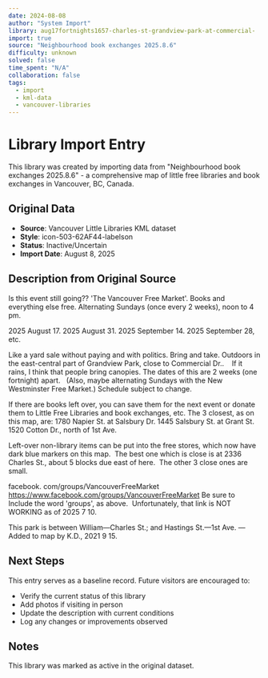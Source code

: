 ```yaml
---
date: 2024-08-08
author: "System Import"
library: aug17fortnights1657-charles-st-grandview-park-at-commercial-
import: true
source: "Neighbourhood book exchanges 2025.8.6"
difficulty: unknown
solved: false
time_spent: "N/A"
collaboration: false
tags:
  - import
  - kml-data
  - vancouver-libraries
---
```


# Library Import Entry

This library was created by importing data from "Neighbourhood book exchanges 2025.8.6" - a comprehensive map of little free libraries and book exchanges in Vancouver, BC, Canada.

## Original Data

- **Source**: Vancouver Little Libraries KML dataset
- **Style**: icon-503-62AF44-labelson
- **Status**: Inactive/Uncertain
- **Import Date**: August 8, 2025

## Description from Original Source

Is this event still going??
'The Vancouver Free Market'.
Books and everything else free.
Alternating Sundays (once every 2 weeks), 
noon to 4 pm.

2025 August 17.
2025 August 31.
2025 September 14.
2025 September 28, etc.

Like a yard sale without paying and with politics. Bring and take.
Outdoors in the east-central part of 
Grandview Park, close to Commercial Dr..   
If it rains, I think that people bring canopies.
The dates of this are 2 weeks (one fortnight) apart.  
(Also, maybe alternating Sundays with 
the New Westminster Free Market.)
Schedule subject to change.

If there are books left over, you can save them for the next event or donate them to Little Free Libraries and book exchanges, etc. 
The 3 closest, as on this map, are:
1780 Napier St. at Salsbury Dr.
1445 Salsbury St. at Grant St.
1520 Cotton Dr., north of 1st Ave.

Left-over non-library items can be put into the free stores, which now have dark blue markers on this map.  The best one which is close is at 2336 Charles St., about 5 blocks due east of here.  The other 3 close ones are small.

facebook. com/groups/VancouverFreeMarket 
https://www.facebook.com/groups/VancouverFreeMarket
Be sure to Include the word 'groups', as above. 
Unfortunately, that link is NOT WORKING as of 2025 7 10.

This park is between William—Charles St.; and
Hastings St.—1st Ave.
—Added to map by K.D., 2021 9 15.



## Next Steps

This entry serves as a baseline record. Future visitors are encouraged to:
- Verify the current status of this library
- Add photos if visiting in person
- Update the description with current conditions
- Log any changes or improvements observed

## Notes

This library was marked as active in the original dataset.
